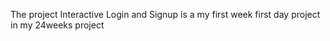 The project Interactive Login and Signup is a my first week first day project in my 24weeks project

